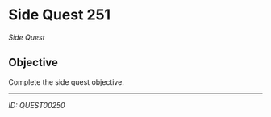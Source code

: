 # Side Quest 251

*Side Quest*

## Objective
Complete the side quest objective.

---
*ID: QUEST00250*